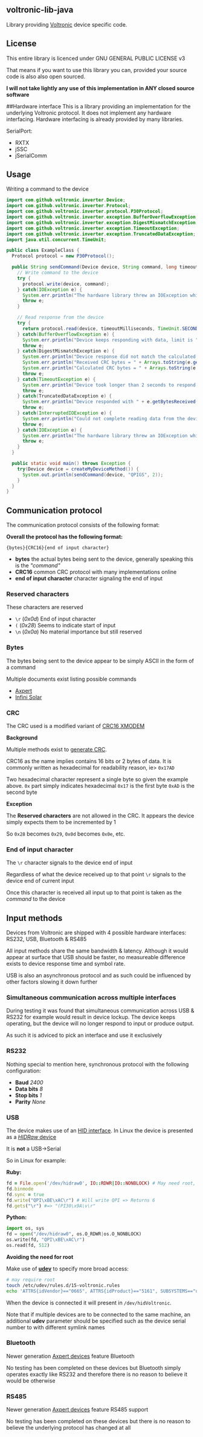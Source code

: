 ## voltronic-lib-java
Library providing [Voltronic](http://voltronicpower.com) device specific code.

## License
This entire library is licenced under GNU GENERAL PUBLIC LICENSE v3

That means if you want to use this library you can, provided your source code is also also open sourced.

**I will not take lightly any use of this implementation in ANY closed source software**

##Hardware interface
This is a library providing an implementation for the underlying Voltronic protocol.  It does not implement any hardware interfacing.  Hardware interfacing is already provided by many libraries.

SerialPort:
 - RXTX
 - jSSC
 - jSerialComm

## Usage

Writing a command to the device
```java
import com.github.voltronic.inverter.Device;
import com.github.voltronic.inverter.Protocol;
import com.github.voltronic.inverter.protocol.P30Protocol;
import com.github.voltronic.inverter.exception.BufferOverflowException;
import com.github.voltronic.inverter.exception.DigestMismatchException;
import com.github.voltronic.inverter.exception.TimeoutException;
import com.github.voltronic.inverter.exception.TruncatedDataException;
import java.util.concurrent.TimeUnit;

public class ExampleClass {
  Protocol protocol = new P30Protocol();

  public String sendCommand(Device device, String command, long timeoutSeconds) throws IOException {
    // Write command to the device
    try {
      protocol.write(device, command);
    } catch(IOException e) {
      System.err.println("The hardware library threw an IOException while writing the command; " + e.getMessage());
      throw e;
    }

    // Read response from the device
    try {
      return protocol.read(device, timeoutMilliseconds, TimeUnit.SECONDS);
    } catch(BufferOverflowException e) {
      System.err.println("Device keeps responding with data, limit is " + e.getByteLimit());
      throw e;
    } catch(DigestMismatchException e) {
      System.err.println("Device response did not match the calculated CRC; " + e.getMessage());
      System.err.println("Received CRC bytes = " + Arrays.toString(e.getReceivedDigest()));
      System.err.println("Calculated CRC bytes = " + Arrays.toString(e.getCalculatedDigest()));
      throw e;
    } catch(TimeoutException e) {
      System.err.println("Device took longer than 2 seconds to respond (" + e.getNanosecondsTimeout() + " nanoseconds)");
      throw e;
    } catch(TruncatedDataException e) {
      System.err.println("Device responded with " + e.getBytesReceived() " bytes but at least " + e.getBytesExpected()" bytes were expected; " + e.getMessage());
      throw e;
    } catch(InterruptedIOException e) {
      System.err.println("Could not complete reading data from the device because the thread was interrupted by the JVM. " + e.bytesTransferred + " bytes were read before being interrupted");
      throw e;
    } catch(IOException e) {
      System.err.println("The hardware library threw an IOException while reading the response; " + e.getMessage());
      throw e;
    }
  }

  public static void main() throws Exception {
    try(Device device = createMyDeviceMethod()) {
      System.out.println(sendCommand(device, "QPIGS", 2));
    }
  }
}
```

## Communication protocol
The communication protocol consists of the following format:

**Overall the protocol has the following format:**

`{bytes}{CRC16}{end of input character}`
- **bytes** the actual bytes being sent to the device, generally speaking this is the *"command"*
- **CRC16** common CRC protocol with many implementations online
- **end of input character** character signaling the end of input

### Reserved characters
These characters are reserved
- `\r` (*0x0d*) End of input character
- `(` (*0x28*) Seems to indicate start of input
- `\n` (*0x0a*) No material importance but still reserved

### Bytes
The bytes being sent to the device appear to be simply ASCII in the form of a command

Multiple documents exist listing possible commands
 - [Axpert](https://s3-eu-west-1.amazonaws.com/osor62gd45llv5fcg47yijafsz6dcrjn/HS_MS_MSX_RS232_Protocol_20140822_after_current_upgrade.pdf)
 - [Infini Solar](https://s3-eu-west-1.amazonaws.com/osor62gd45llv5fcg47yijafsz6dcrjn/Infini_RS232_Protocol.pdf)

### CRC
The CRC used is a modified variant of [CRC16 XMODEM](https://pycrc.org/models.html#xmodem)

**Background**

Multiple methods exist to [generate CRC](https://en.wikipedia.org/wiki/Computation_of_cyclic_redundancy_checks).

CRC16 as the name implies contains 16 bits or 2 bytes of data.
It is commonly written as hexadecimal for readability reason, ie> `0x17AD`

Two hexadecimal character represent a single byte so given the example above.
`0x` part simply indicates hexadecimal
`0x17` is the first byte
`0xAD` is the second byte

**Exception**

The **Reserved characters** are not allowed in the CRC.
It appears the device simply expects them to be incremented by 1

So `0x28` becomes `0x29`, `0x0d` becomes `0x0e`, etc.

### End of input character
The `\r` character signals to the device end of input

Regardless of what the device received up to that point `\r` signals to the device end of current input

Once this character is received all input up to that point is taken as the *command* to the device

## Input methods
Devices from Voltronic are shipped with 4 possible hardware interfaces: RS232, USB, Bluetooth & RS485

All input methods share the same bandwidth & latency.
Although it would appear at surface that USB should be faster, no measureable difference exists to device response time and symbol rate.

USB is also an asynchronous protocol and as such could be influenced by other factors slowing it down further

### Simultaneous communication across multiple interfaces
During testing it was found that simultaneous communication across USB & RS232 for example would result in device lockup.
The device keeps operating, but the device will no longer respond to input or produce output.

As such it is adviced to pick an interface and use it exclusively

### RS232
Nothing special to mention here, synchronous protocol with the following configuration:
- **Baud** *2400*
- **Data bits** *8*
- **Stop bits** *1*
- **Parity** *None*

### USB
The device makes use of an [HID interface](https://en.wikipedia.org/wiki/USB_human_interface_device_class).
In Linux the device is presented as a [*HIDRaw* device](https://www.kernel.org/doc/Documentation/hid/hidraw.txt)

It is **not** a USB->Serial

So in Linux for example:

**Ruby:**
```ruby
fd = File.open('/dev/hidraw0', IO::RDWR|IO::NONBLOCK) # May need root, or make the file 666 using udev rules
fd.binmode
fd.sync = true
fd.write("QPI\xBE\xAC\r") # Will write QPI => Returns 6
fd.gets("\r") #=> "(PI30\x9A\v\r"
```

**Python:**
```python
import os, sys
fd = open("/dev/hidraw0", os.O_RDWR|os.O_NONBLOCK)
os.write(fd, "QPI\xBE\xAC\r")
os.read(fd, 512)
```

**Avoiding the need for root**

Make use of [**udev**](https://wiki.debian.org/udev) to specify more broad access:

```bash
# may require root
touch /etc/udev﻿/rules.d/15-voltronic.rules
echo 'ATTRS{idVendor}=="0665", ATTRS{idProduct}=="5161", SUBSYSTEMS=="usb", ACTION=="add", MODE="0666", SYMLINK+="hidVoltronic"' > /etc/udev﻿/rules.d/15-voltronic.rules
```

When the device is connected it will present in `/dev/hidVoltronic`.

Note that if multiple devices are to be connected to the same machine, an additional **udev** parameter should be specified such as the device serial number to with different symlink names

### Bluetooth
Newer generation [Axpert devices](http://voltronicpower.com/en-US/Product/Detail/Axpert-King-3KVA-5KVA) feature Bluetooth

No testing has been completed on these devices but Bluetooth simply operates exactly like RS232 and therefore there is no reason to believe it would be otherwise

### RS485
Newer generation [Axpert devices](http://voltronicpower.com/en-US/Product/Detail/Axpert-King-3KVA-5KVA) feature RS485 support

No testing has been completed on these devices but there is no reason to believe the underlying protocol has changed at all
